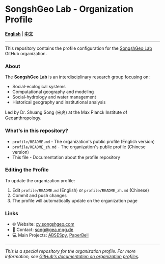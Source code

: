 # SongshGeo Lab - Organization Profile

**[English](README.md)** | **[中文](README_zh.md)**

---

This repository contains the profile configuration for the [SongshGeo Lab](https://github.com/SongshGeoLab) GitHub organization.

### About

The **SongshGeo Lab** is an interdisciplinary research group focusing on:
- Social-ecological systems
- Computational geography and modeling
- Social-hydrology and water management
- Historical geography and institutional analysis

Led by Dr. Shuang Song (宋爽) at the Max Planck Institute of Geoanthropology.

### What's in this repository?

- `profile/README.md` - The organization's public profile (English version)
- `profile/README_zh.md` - The organization's public profile (Chinese version)
- This file - Documentation about the profile repository

### Editing the Profile

To update the organization profile:
1. Edit `profile/README.md` (English) or `profile/README_zh.md` (Chinese)
2. Commit and push changes
3. The profile will automatically update on the organization page

### Links

- 🌐 Website: [cv.songshgeo.com](https://cv.songshgeo.com/)
- 📧 Contact: song@gea.mpg.de
- 💻 Main Projects: [ABSESpy](https://github.com/SongshGeo/ABSESpy), [PaperBell](https://github.com/SongshGeo/PaperBell)

---

*This is a special repository for the organization profile. For more information, see [GitHub's documentation on organization profiles](https://docs.github.com/en/organizations/collaborating-with-groups-in-organizations/customizing-your-organizations-profile).*

